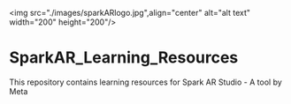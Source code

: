 <img src="./images/sparkARlogo.jpg",align="center" alt="alt text" width="200" height="200"/>
# SparkAR_Learning_Resources
This repository contains learning resources for Spark AR Studio - A tool by Meta 
